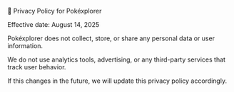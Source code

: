 📄 Privacy Policy for Pokéxplorer

Effective date: August 14, 2025

Pokéxplorer does not collect, store, or share any personal data or user information.

We do not use analytics tools, advertising, or any third-party services that track user behavior.

If this changes in the future, we will update this privacy policy accordingly.